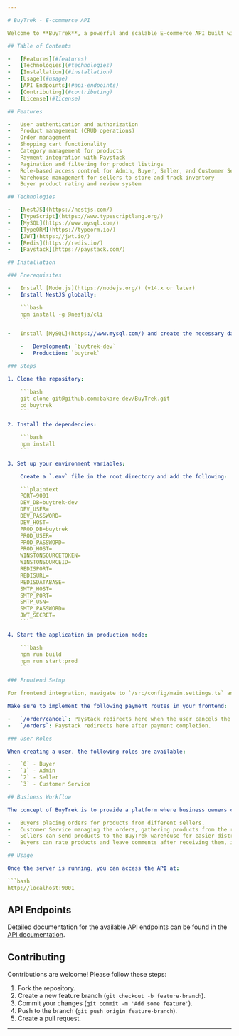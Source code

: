```yaml
---

# BuyTrek - E-commerce API

Welcome to **BuyTrek**, a powerful and scalable E-commerce API built with NestJS. BuyTrek allows business owners to join as market owners, buyers to shop from various sellers, and customer service to manage the distribution of products. This API provides the necessary endpoints to manage products, users, orders, and more, for a seamless online shopping experience.

## Table of Contents

-   [Features](#features)
-   [Technologies](#technologies)
-   [Installation](#installation)
-   [Usage](#usage)
-   [API Endpoints](#api-endpoints)
-   [Contributing](#contributing)
-   [License](#license)

## Features

-   User authentication and authorization
-   Product management (CRUD operations)
-   Order management
-   Shopping cart functionality
-   Category management for products
-   Payment integration with Paystack
-   Pagination and filtering for product listings
-   Role-based access control for Admin, Buyer, Seller, and Customer Service
-   Warehouse management for sellers to store and track inventory
-   Buyer product rating and review system

## Technologies

-   [NestJS](https://nestjs.com/)
-   [TypeScript](https://www.typescriptlang.org/)
-   [MySQL](https://www.mysql.com/)
-   [TypeORM](https://typeorm.io/)
-   [JWT](https://jwt.io/)
-   [Redis](https://redis.io/)
-   [Paystack](https://paystack.com/)

## Installation

### Prerequisites

-   Install [Node.js](https://nodejs.org/) (v14.x or later)
-   Install NestJS globally:

    ```bash
    npm install -g @nestjs/cli
    ```

-   Install [MySQL](https://www.mysql.com/) and create the necessary databases for development and production:

    -   Development: `buytrek-dev`
    -   Production: `buytrek`

### Steps

1. Clone the repository:

    ```bash
    git clone git@github.com:bakare-dev/BuyTrek.git
    cd buytrek
    ```

2. Install the dependencies:

    ```bash
    npm install
    ```

3. Set up your environment variables:

    Create a `.env` file in the root directory and add the following:

    ```plaintext
    PORT=9001
    DEV_DB=buytrek-dev
    DEV_USER=
    DEV_PASSWORD=
    DEV_HOST=
    PROD_DB=buytrek
    PROD_USER=
    PROD_PASSWORD=
    PROD_HOST=
    WINSTONSOURCETOKEN=
    WINSTONSOURCEID=
    REDISPORT=
    REDISURL=
    REDISDATABASE=
    SMTP_HOST=
    SMTP_PORT=
    SMTP_USN=
    SMTP_PASSWORD=
    JWT_SECRET=
    ```

4. Start the application in production mode:

    ```bash
    npm run build
    npm run start:prod
    ```

### Frontend Setup

For frontend integration, navigate to `/src/config/main.settings.ts` and update the base URL for both development and production environments.

Make sure to implement the following payment routes in your frontend:

-   `/order/cancel`: Paystack redirects here when the user cancels the payment. You should call the backend's "cancel order payment('/api/v1/order/cancel?id=19b21195-f9cf-4216-9c0e-774e13531580&type=payment')" endpoint and then redirect the user back to the cart page.
-   `/orders`: Paystack redirects here after payment completion.

### User Roles

When creating a user, the following roles are available:

-   `0` - Buyer
-   `1` - Admin
-   `2` - Seller
-   `3` - Customer Service

## Business Workflow

The concept of BuyTrek is to provide a platform where business owners can join as market owners, sellers can list their products, and buyers can purchase items. The workflow involves:

-   Buyers placing orders for products from different sellers.
-   Customer Service managing the orders, gathering products from the respective sellers, and ensuring all items are ready before shipping the complete order to the buyer.
-   Sellers can send products to the BuyTrek warehouse for easier distribution. They can track inventory and send additional items as needed.
-   Buyers can rate products and leave comments after receiving them, improving the buying experience.

## Usage

Once the server is running, you can access the API at:

```bash
http://localhost:9001
```

## API Endpoints

Detailed documentation for the available API endpoints can be found in the [API documentation](#api-endpoints).

## Contributing

Contributions are welcome! Please follow these steps:

1. Fork the repository.
2. Create a new feature branch (`git checkout -b feature-branch`).
3. Commit your changes (`git commit -m 'Add some feature'`).
4. Push to the branch (`git push origin feature-branch`).
5. Create a pull request.

---
```

